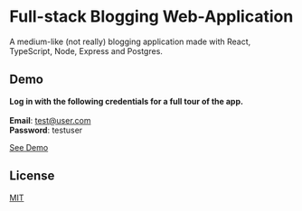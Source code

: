 # Full-stack Blogging Web-Application

A medium-like (not really) blogging application made with React, TypeScript,
Node, Express and Postgres.

## Demo

**Log in with the following credentials for a full tour of the app.**
<br /><br /> **Email**: test@user.com <br /> **Password**: testuser

[See Demo](https://archiveblog.herokuapp.com/)

## License

[MIT](https://choosealicense.com/licenses/mit/)
